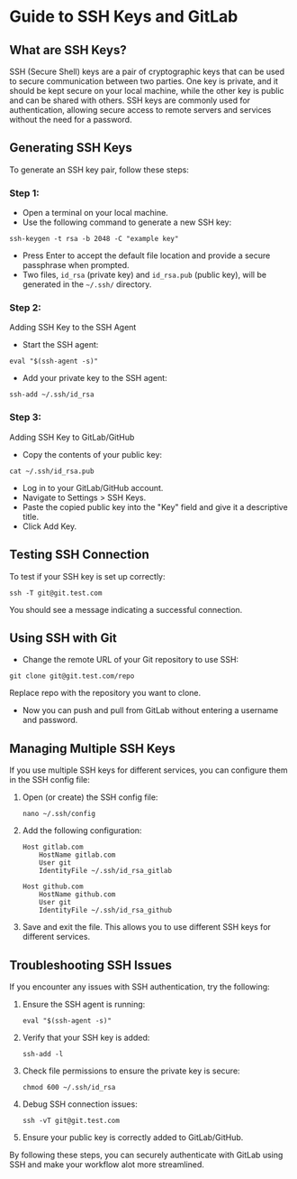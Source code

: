 
# Guide to SSH Keys and GitLab

## What are SSH Keys?

SSH (Secure Shell) keys are a pair of cryptographic keys that can be used to secure communication between two parties. One key is private, and it should be kept secure on your local machine, while the other key is public and can be shared with others. SSH keys are commonly used for authentication, allowing secure access to remote servers and services without the need for a password.

## Generating SSH Keys

To generate an SSH key pair, follow these steps:

### Step 1:

-   Open a terminal on your local machine.
-   Use the following command to generate a new SSH key:

`ssh-keygen -t rsa -b 2048 -C "example key"`

-   Press Enter to accept the default file location and provide a secure passphrase when prompted.
-   Two files, `id_rsa` (private key) and `id_rsa.pub` (public key), will be generated in the `~/.ssh/` directory.

### Step 2:

Adding SSH Key to the SSH Agent

-   Start the SSH agent:

`eval "$(ssh-agent -s)"`

-   Add your private key to the SSH agent:

`ssh-add ~/.ssh/id_rsa`

### Step 3:

Adding SSH Key to GitLab/GitHub

-   Copy the contents of your public key:

`cat ~/.ssh/id_rsa.pub`

-   Log in to your GitLab/GitHub account.
-   Navigate to Settings > SSH Keys.
-   Paste the copied public key into the "Key" field and give it a descriptive title.
-   Click Add Key.

## Testing SSH Connection

To test if your SSH key is set up correctly:

`ssh -T git@git.test.com`

You should see a message indicating a successful connection.

## Using SSH with Git

-   Change the remote URL of your Git repository to use SSH:

`git clone git@git.test.com/repo`

Replace repo with the repository you want to clone.

-   Now you can push and pull from GitLab without entering a username and password.

## Managing Multiple SSH Keys

If you use multiple SSH keys for different services, you can configure them in the SSH config file:

1.  Open (or create) the SSH config file:
    
    ```
    nano ~/.ssh/config
    ```
    
2.  Add the following configuration:
    
    ```
    Host gitlab.com
        HostName gitlab.com
        User git
        IdentityFile ~/.ssh/id_rsa_gitlab
    
    Host github.com
        HostName github.com
        User git
        IdentityFile ~/.ssh/id_rsa_github
    ```
    
3.  Save and exit the file. This allows you to use different SSH keys for different services.
    

## Troubleshooting SSH Issues

If you encounter any issues with SSH authentication, try the following:

1.  Ensure the SSH agent is running:
    
    ```
    eval "$(ssh-agent -s)"
    ```
    
2.  Verify that your SSH key is added:
    
    ```
    ssh-add -l
    ```
    
3.  Check file permissions to ensure the private key is secure:
    
    ```
    chmod 600 ~/.ssh/id_rsa
    ```
    
4.  Debug SSH connection issues:
    
    ```
    ssh -vT git@git.test.com
    ```
    
5.  Ensure your public key is correctly added to GitLab/GitHub.

By following these steps, you can securely authenticate with GitLab using SSH and make your workflow alot more streamlined.